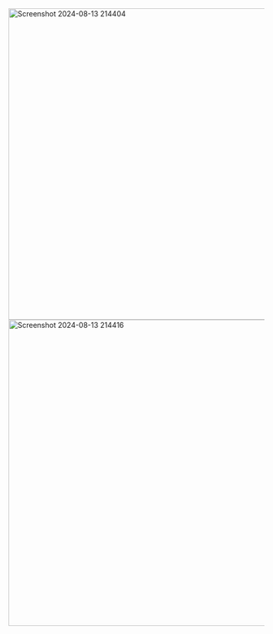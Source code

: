 <img width="1352" height="612" alt="Screenshot 2024-08-13 214404" src="https://github.com/user-attachments/assets/f347c6a7-ca17-49f8-a380-a7063c5e00bf" />
<img width="1354" height="602" alt="Screenshot 2024-08-13 214416" src="https://github.com/user-attachments/assets/88b12b75-313f-4359-9279-1e4f2c4cc740" />
